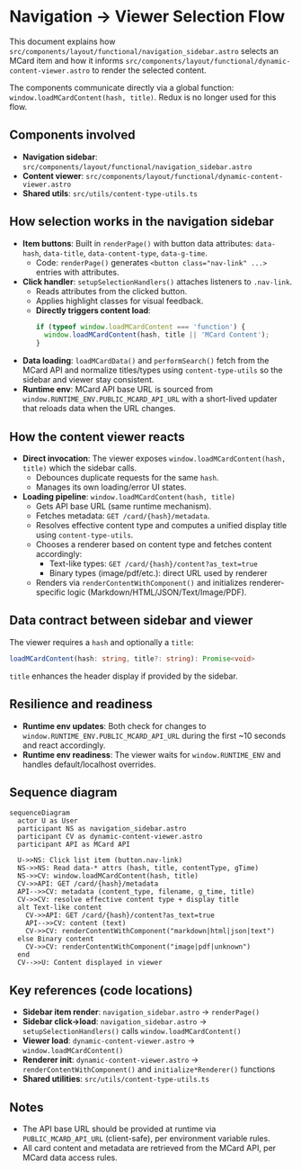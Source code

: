 # Navigation → Viewer Selection Flow

This document explains how `src/components/layout/functional/navigation_sidebar.astro` selects an MCard item and how it informs `src/components/layout/functional/dynamic-content-viewer.astro` to render the selected content.

The components communicate directly via a global function: `window.loadMCardContent(hash, title)`. Redux is no longer used for this flow.

## Components involved

- __Navigation sidebar__: `src/components/layout/functional/navigation_sidebar.astro`
- __Content viewer__: `src/components/layout/functional/dynamic-content-viewer.astro`
- __Shared utils__: `src/utils/content-type-utils.ts`

## How selection works in the navigation sidebar

- __Item buttons__: Built in `renderPage()` with button data attributes: `data-hash`, `data-title`, `data-content-type`, `data-g-time`.
  - Code: `renderPage()` generates `<button class="nav-link" ...>` entries with attributes.
- __Click handler__: `setupSelectionHandlers()` attaches listeners to `.nav-link`.
  - Reads attributes from the clicked button.
  - Applies highlight classes for visual feedback.
  - __Directly triggers content load__:
    ```js
    if (typeof window.loadMCardContent === 'function') {
      window.loadMCardContent(hash, title || 'MCard Content');
    }
    ```
- __Data loading__: `loadMCardData()` and `performSearch()` fetch from the MCard API and normalize titles/types using `content-type-utils` so the sidebar and viewer stay consistent.
- __Runtime env__: MCard API base URL is sourced from `window.RUNTIME_ENV.PUBLIC_MCARD_API_URL` with a short-lived updater that reloads data when the URL changes.

## How the content viewer reacts

- __Direct invocation__: The viewer exposes `window.loadMCardContent(hash, title)` which the sidebar calls.
  - Debounces duplicate requests for the same `hash`.
  - Manages its own loading/error UI states.
- __Loading pipeline__: `window.loadMCardContent(hash, title)`
  - Gets API base URL (same runtime mechanism).
  - Fetches metadata: `GET /card/{hash}/metadata`.
  - Resolves effective content type and computes a unified display title using `content-type-utils`.
  - Chooses a renderer based on content type and fetches content accordingly:
    - Text-like types: `GET /card/{hash}/content?as_text=true`
    - Binary types (image/pdf/etc.): direct URL used by renderer
  - Renders via `renderContentWithComponent()` and initializes renderer-specific logic (Markdown/HTML/JSON/Text/Image/PDF).

## Data contract between sidebar and viewer

The viewer requires a `hash` and optionally a `title`:
```ts
loadMCardContent(hash: string, title?: string): Promise<void>
```
`title` enhances the header display if provided by the sidebar.

## Resilience and readiness

- __Runtime env updates__: Both check for changes to `window.RUNTIME_ENV.PUBLIC_MCARD_API_URL` during the first ~10 seconds and react accordingly.
 - __Runtime env readiness__: The viewer waits for `window.RUNTIME_ENV` and handles default/localhost overrides.

## Sequence diagram

```mermaid
sequenceDiagram
  actor U as User
  participant NS as navigation_sidebar.astro
  participant CV as dynamic-content-viewer.astro
  participant API as MCard API

  U->>NS: Click list item (button.nav-link)
  NS->>NS: Read data-* attrs (hash, title, contentType, gTime)
  NS->>CV: window.loadMCardContent(hash, title)
  CV->>API: GET /card/{hash}/metadata
  API-->>CV: metadata (content_type, filename, g_time, title)
  CV->>CV: resolve effective content type + display title
  alt Text-like content
    CV->>API: GET /card/{hash}/content?as_text=true
    API-->>CV: content (text)
    CV->>CV: renderContentWithComponent("markdown|html|json|text")
  else Binary content
    CV->>CV: renderContentWithComponent("image|pdf|unknown")
  end
  CV-->>U: Content displayed in viewer
```

## Key references (code locations)

- __Sidebar item render__: `navigation_sidebar.astro` → `renderPage()`
- __Sidebar click→load__: `navigation_sidebar.astro` → `setupSelectionHandlers()` calls `window.loadMCardContent()`
- __Viewer load__: `dynamic-content-viewer.astro` → `window.loadMCardContent()`
- __Renderer init__: `dynamic-content-viewer.astro` → `renderContentWithComponent()` and `initialize*Renderer()` functions
- __Shared utilities__: `src/utils/content-type-utils.ts`

## Notes

- The API base URL should be provided at runtime via `PUBLIC_MCARD_API_URL` (client-safe), per environment variable rules.
- All card content and metadata are retrieved from the MCard API, per MCard data access rules.
